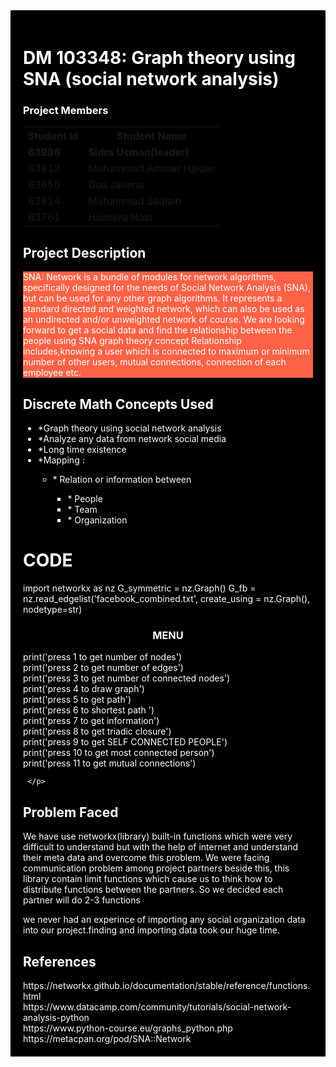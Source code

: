 <!DOCTYPE html>
<html>
<head>
</head>
<body>
     <div style="background-color:black;color:white;padding:20px;">
          <h1> DM 103348: Graph theory using SNA (social network analysis) </h1>
     <h3> Project Members </h3>
          <table style="width:100%">
  <tr>
    <th>Student Id</th>
    <th>Student Name</th> 
  </tr>
  <tr>
       <td><b>63986</b></td>
       <td><b>Sidra Usman(leader)</b></td>
  </tr>
  <tr>
    <td>63813</td>
    <td>Muhammad Ammar Haider</td>
  </tr>
  <tr>
    <td>63650</td>
    <td>Dua Javeria</td>
  </tr>
  <tr>
    <td>63814</td>
    <td>Muhammad Saqlain</td>
  </tr>
  <tr>
    <td>63761</td>
    <td>Humaira Noor</td>
  </tr>
            
</table>

<h2> Project Description </h2>
<p style="background-color:Tomato;"> SNA: Network is a bundle of modules for network algorithms, specifically designed for the needs of Social Network Analysis (SNA), but can be used for any other graph algorithms. It represents a standard directed and weighted network, which can also be used as an undirected and/or unweighted network of course.
We are looking forward to get a social data and find the relationship between the people using SNA graph theory concept 
Relationship includes,knowing a user which is connected to maximum or minimum number of other users, mutual connections, connection of each employee etc.
</p>

<h2>Discrete Math Concepts Used </h2>
<ul>
     <li>*Graph theory using social network analysis</li>
     <li>*Analyze any data from network social media</li>
     <li>*Long time existence</li>
     <li>*Mapping :</li>
     <ul>
          <li> * Relation or information between</li>
          <ul>
               <li>* People</li>
               <li>* Team </li>
               <li>* Organization</li>
          </ul>
     </ul>
</ul>
<h1>CODE</h1>
<div>
     <p>
          import networkx as nz
          G_symmetric = nz.Graph()
          G_fb = nz.read_edgelist('facebook_combined.txt', create_using = nz.Graph(), nodetype=str)
    </p>
     <center><h3>MENU</h3></center>
     <p>
          print('press 1 to get number of nodes')<br>
          print('press 2 to get number of edges')<br>
          print('press 3 to get number of connected nodes')<br>
          print('press 4 to draw graph')<br>
          print('press 5 to get  path')<br>
          print('press 6 to shortest path ')<br>
          print('press 7 to get information')<br>
          print('press 8 to get triadic closure')<br>
          print('press 9 to get SELF CONNECTED PEOPLE')<br>
          print('press 10 to get most connected person')<br>
          print('press 11 to get mutual connections')
          
          
          
          
     </p>
          
     
     
     
     
     
</div>
<h2> Problem Faced </h2>
<p>We have use networkx(library) built-in functions which were very difficult to understand but with the help of internet and understand their meta data and overcome this problem. We were facing communication problem among project partners beside this, this library contain limit functions which cause us to think how to distribute functions between the partners. So we decided each partner will do 2-3 functions
  

we never had an experince of importing any social organization data into our project.finding and importing data took our huge time. 
</p>
<h2> References </h2>
https://networkx.github.io/documentation/stable/reference/functions.html<br>
https://www.datacamp.com/community/tutorials/social-network-analysis-python<br>
https://www.python-course.eu/graphs_python.php<br>
https://metacpan.org/pod/SNA::Network

</div>

</body>
</html>
